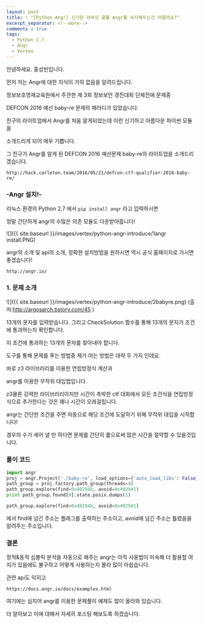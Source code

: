 ```yaml
---
layout: post
title: ! "[Python Angr] 신기한 리버싱 꿀툴 Angr를 숙지해두는건 어떨까요?"
excerpt_separator: <!--more-->
comments : true
tags:
  - Python 2.7
  - Angr
  - Vertex
---
```



안녕하세요. 홍성빈입니다.

먼저 저는 Angr에 대한 지식이 거의 없음을 알려드립니다.  

정보보호영재교육원에서 주관한 제 3회 정보보안 경진대회 단체전에 문제중

DEFCON 2016 예선 baby-re 문제의 패러디가 있었습니다.

친구의 라이트업에서 Angr를 처음 알게되었는데 이런 신기하고 아름다운 파이썬 모듈을

소개드리게 되어 매우 기쁩니다.

그 친구가 Angr를 알게 된 DEFCON 2016 예선문제 baby-re의 라이트업을 소개드리겠습니다.


<!--more-->

```
http://hack.carleton.team/2016/05/21/defcon-ctf-qualifier-2016-baby-re/
```

### -Angr 설치!-

리눅스 환경의 Python 2.7 에서 `pip install angr` 라고 입력하시면 

정말 간단하게 angr의 수많은 의존 모듈도 다운받아줍니다!

![]({{ site.baseurl }}/images/vertex/python-angr-introduce/1angr install.PNG)  

angr의 소개 및 api의 소개, 정확한 설치방법을 원하시면 역시 공식 홈페이지로 가시면 좋겠습니다!


```
http://angr.io/
```

### 1. 문제 소개


![]({{ site.baseurl }}/images/vertex/python-angr-introduce/2babyre.png) 
(출처:http://argosarch.tistory.com/45 )

13개의 문자를 입력받습니다.
그리고 CheckSolution 함수를 통해 13개의 문자가 조건에 통과하는지 확인합니다.

이 조건에 통과하는 13개의 문자를 찾아내야 합니다.

도구를 통해 문제를 푸는 방법중 제가 아는 방법은 대략 두 가지 인데요.

바로 z3 라이브러리를 이용한 연립방정식 계산과

angr를 이용한 무작위 대입법입니다.

z3물론 강력한 라이브러리이지만 시간이 촉박한 ctf 대회에서 모든 조건식을 연립방정식으로
추가한다는 것은 꽤나 시간이 오래걸립니다.

angr는 간단한 조건을 주면 자동으로 해당 조건에 도달하기 위해 무작위 대입을 시작합니다!

경우의 수가 세어 낼 만 하다면 문제를 간단히 풂으로써 많은 시간을 절약할 수 있을것입니다.

### 풀이 코드
~~~python
import angr
proj = angr.Project('./baby-re', load_options={'auto_load_libs': False})
path_group = proj.factory.path_group(threads=4)
path_group.explore(find=0x40294b, avoid=0x402941)
print path_group.found[0].state.posix.dumps(1)
~~~


~~~python
path_group.explore(find=0x40294b, avoid=0x402941)
~~~
에서 find에 넘긴 주소는 플래그를 출력하는 주소이고, avoid에 넘긴 주소는 틀렸음을 알려주는 주소입니다.

### 결론

정적&동적 심볼릭 분석을 자동으로 해주는 angr는 아직 사용법이 미숙해 더 활용할 여지가 있음에도 불구하고 어떻게 사용하는지 몰라 많이 아쉽습니다.

관련 api도 익히고 

```
https://docs.angr.io/docs/examples.html
```

여기에는 심지어 angr를 이용한 문제풀이 예제도 많이 올라와 있습니다.

더 알아보고 이에 대해서 자세히 포스팅 해보도록 하겠습니다.
